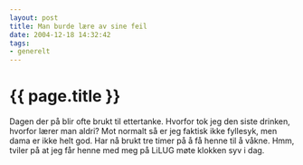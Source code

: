 ```yaml
---
layout: post
title: Man burde lære av sine feil
date: 2004-12-18 14:32:42
tags: 
- generelt
---
```


{{ page.title }}
================

Dagen der på blir ofte brukt til ettertanke. Hvorfor tok jeg den siste drinken, hvorfor lærer man aldri? Mot normalt så er jeg faktisk ikke fyllesyk, men dama er ikke helt god. Har nå brukt tre timer på å få henne til å våkne. Hmm, tviler på at jeg får henne med meg på LiLUG møte klokken syv i dag.